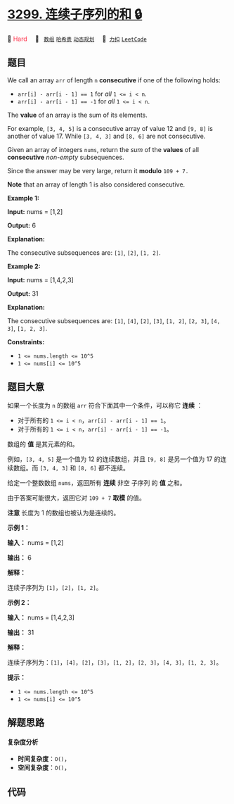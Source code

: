 # [3299. 连续子序列的和 🔒](https://2xiao.github.io/leetcode-js/problem/3299.html)

🔴 <font color=#ff334b>Hard</font>&emsp; 🔖&ensp; [`数组`](/tag/array.md) [`哈希表`](/tag/hash-table.md) [`动态规划`](/tag/dynamic-programming.md)&emsp; 🔗&ensp;[`力扣`](https://leetcode.cn/problems/sum-of-consecutive-subsequences) [`LeetCode`](https://leetcode.com/problems/sum-of-consecutive-subsequences)

## 题目

We call an array `arr` of length `n` **consecutive** if one of the following
holds:

  * `arr[i] - arr[i - 1] == 1` for _all_ `1 <= i < n`.
  * `arr[i] - arr[i - 1] == -1` for _all_ `1 <= i < n`.

The **value** of an array is the sum of its elements.

For example, `[3, 4, 5]` is a consecutive array of value 12 and `[9, 8]` is
another of value 17. While `[3, 4, 3]` and `[8, 6]` are not consecutive.

Given an array of integers `nums`, return the _sum_ of the **values** of all
**consecutive** _non-empty_ subsequences.

Since the answer may be very large, return it **modulo** `109 + 7.`

**Note** that an array of length 1 is also considered consecutive.



**Example 1:**

**Input:** nums = [1,2]

**Output:** 6

**Explanation:**

The consecutive subsequences are: `[1]`, `[2]`, `[1, 2]`.

**Example 2:**

**Input:** nums = [1,4,2,3]

**Output:** 31

**Explanation:**

The consecutive subsequences are: `[1]`, `[4]`, `[2]`, `[3]`, `[1, 2]`, `[2,
3]`, `[4, 3]`, `[1, 2, 3]`.



**Constraints:**

  * `1 <= nums.length <= 10^5`
  * `1 <= nums[i] <= 10^5`


## 题目大意

如果一个长度为 `n` 的数组 `arr` 符合下面其中一个条件，可以称它 **连续** ：

  * 对于所有的 `1 <= i < n`，`arr[i] - arr[i - 1] == 1`。
  * 对于所有的 `1 <= i < n`，`arr[i] - arr[i - 1] == -1`。

数组的 **值** 是其元素的和。

例如，`[3, 4, 5]` 是一个值为 12 的连续数组，并且 `[9, 8]` 是另一个值为 17 的连续数组。而 `[3, 4, 3]` 和 `[8,
6]` 都不连续。

给定一个整数数组 `nums`，返回所有 **连续**  非空 子序列 的 **值**  之和。

由于答案可能很大，返回它对 `109 + 7` **取模**  的值。

**注意**  长度为 1 的数组也被认为是连续的。



**示例 1：**

**输入：** nums = [1,2]

**输出：** 6

**解释：**

连续子序列为 `[1]`，`[2]`，`[1, 2]`。

**示例 2：**

**输入：** nums = [1,4,2,3]

**输出：** 31

**解释：**

连续子序列为：`[1]`，`[4]`，`[2]`，`[3]`，`[1, 2]`，`[2, 3]`，`[4, 3]`，`[1, 2, 3]`。



**提示：**

  * `1 <= nums.length <= 10^5`
  * `1 <= nums[i] <= 10^5`


## 解题思路

#### 复杂度分析

- **时间复杂度**：`O()`，
- **空间复杂度**：`O()`，

## 代码

```javascript

```